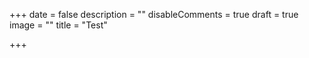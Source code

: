 +++
date = false
description = ""
disableComments = true
draft = true
image = ""
title = "Test"

+++
